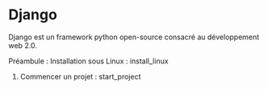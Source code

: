 # Django
Django est un framework python open-source consacré au développement web 2.0. 


Préambule : Installation sous Linux : install_linux

1) Commencer un projet : start_project
